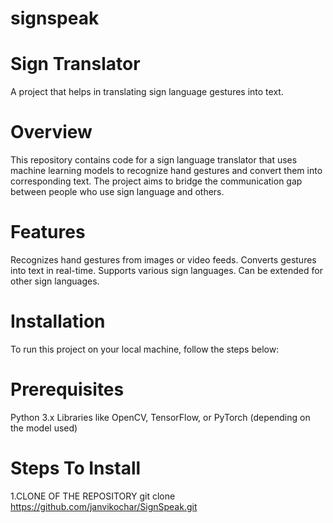 # signspeak
# Sign  Translator
A project that helps in translating sign language gestures into text.

# Overview
This repository contains code for a sign language translator that uses machine learning models to recognize hand gestures and convert them into corresponding text. The project aims to bridge the communication gap between people who use sign language and others.

# Features
Recognizes hand gestures from images or video feeds.
Converts gestures into text in real-time.
Supports various sign languages.
Can be extended for other sign languages.

# Installation
To run this project on your local machine, follow the steps below:

# Prerequisites
Python 3.x
Libraries like OpenCV, TensorFlow, or PyTorch (depending on the model used)

# Steps To Install
1.CLONE OF THE REPOSITORY
git clone https://github.com/janvikochar/SignSpeak.git



